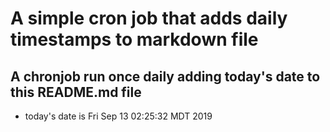 A simple cron job that adds daily timestamps to markdown file
============================================================
## A chronjob run once daily adding today's date to this README.md file
* today's date is Fri Sep 13 02:25:32 MDT 2019
